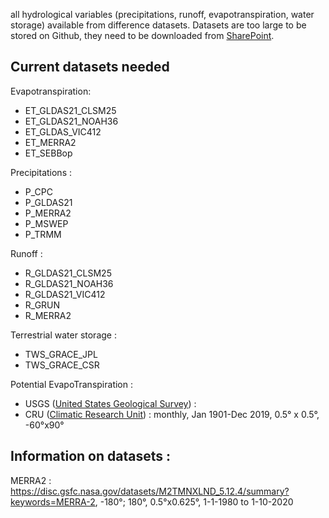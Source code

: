 all hydrological variables (precipitations, runoff, evapotranspiration, water storage) available from difference datasets.
Datasets are too large to be stored on Github, they need to be downloaded from [SharePoint](https://uob.sharepoint.com/teams/grp-globalmass/Shared%20Documents/Forms/AllItems.aspx?FolderCTID=0x012000C86F09E9396E694EBC6704F6B0D20797&viewid=fefbffbe%2D6bc8%2D45a0%2D96bc%2Dde244b9f68bb&id=%2Fteams%2Fgrp%2Dglobalmass%2FShared%20Documents%2FGlobalMass%2FMRes%5F2020%5Fwater%5Fcycle%2FDatasets).

## Current datasets needed

Evapotranspiration: 

* ET_GLDAS21_CLSM25
* ET_GLDAS21_NOAH36
* ET_GLDAS_VIC412
* ET_MERRA2
* ET_SEBBop

Precipitations : 

* P_CPC
* P_GLDAS21
* P_MERRA2
* P_MSWEP
* P_TRMM

Runoff : 

* R_GLDAS21_CLSM25
* R_GLDAS21_NOAH36
* R_GLDAS21_VIC412
* R_GRUN
* R_MERRA2

Terrestrial water storage : 

* TWS_GRACE_JPL
* TWS_GRACE_CSR

Potential EvapoTranspiration : 
* USGS ([United States Geological Survey](https://earlywarning.usgs.gov/fews/product/81)) : 
* CRU ([Climatic Research Unit](https://catalogue.ceda.ac.uk/uuid/89e1e34ec3554dc98594a5732622bce9)) : monthly, Jan 1901-Dec 2019, 0.5° x 0.5°, -60°x90°


## Information on datasets : 
MERRA2 : https://disc.gsfc.nasa.gov/datasets/M2TMNXLND_5.12.4/summary?keywords=MERRA-2, -180°; 180°, 0.5°x0.625°, 1-1-1980 to 1-10-2020
